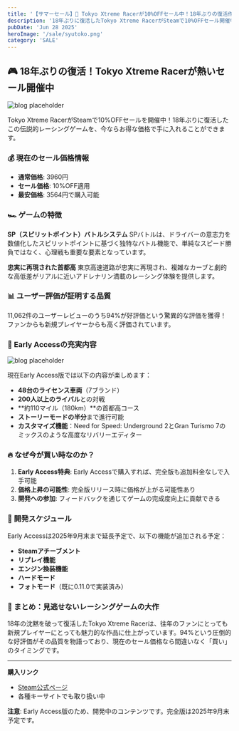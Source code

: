 ```yaml
---
title: '【サマーセール】🏁 Tokyo Xtreme Racerが10%OFFセール中！18年ぶりの復活作品をお得にゲット'
description: '18年ぶりに復活したTokyo Xtreme RacerがSteamで10%OFFセール開催中！封鎖された未来の東京で首都高バトルを楽しもう。ユーザー評価94%の高評価ゲームの魅力とセール情報を詳しく解説。'
pubDate: 'Jun 28 2025'
heroImage: '/sale/syutoko.png'
category: 'SALE'
---
```


## 🎮 18年ぶりの復活！Tokyo Xtreme Racerが熱いセール開催中

![blog placeholder](/sale/syutoko3.png)

Tokyo Xtreme RacerがSteamで10%OFFセールを開催中！18年ぶりに復活したこの伝説的レーシングゲームを、今ならお得な価格で手に入れることができます。

### 💰 現在のセール価格情報

- **通常価格**: 3960円
- **セール価格**: 10%OFF適用
- **最安価格**: 3564円で購入可能

### 🏎️ ゲームの特徴

**SP（スピリットポイント）バトルシステム**
SPバトルは、ドライバーの意志力を数値化したスピリットポイントに基づく独特なバトル機能で、単純なスピード勝負ではなく、心理戦も重要な要素となっています。

**忠実に再現された首都高**
東京高速道路が忠実に再現され、複雑なカーブと劇的な高低差がリアルに近いアドレナリン満載のレーシング体験を提供します。

### 📊 ユーザー評価が証明する品質

11,062件のユーザーレビューのうち94%が好評価という驚異的な評価を獲得！ファンからも新規プレイヤーからも高く評価されています。

### 🚗 Early Accessの充実内容

![blog placeholder](/sale/syutoko2.png)

現在Early Access版では以下の内容が楽しめます：

- **48台のライセンス車両**（7ブランド）
- **200人以上のライバル**との対戦
- **約110マイル（180km）**の首都高コース
- **ストーリーモードの半分**まで進行可能
- **カスタマイズ機能**：Need for Speed: Underground 2とGran Turismo 7のミックスのような高度なリバリーエディター

### 🔥 なぜ今が買い時なのか？

1. **Early Access特典**: Early Accessで購入すれば、完全版も追加料金なしで入手可能
2. **価格上昇の可能性**: 完全版リリース時に価格が上がる可能性あり
3. **開発への参加**: フィードバックを通じてゲームの完成度向上に貢献できる

### 📅 開発スケジュール

Early Accessは2025年9月末まで延長予定で、以下の機能が追加される予定：

- **Steamアチーブメント**
- **リプレイ機能**
- **エンジン換装機能**
- **ハードモード**
- **フォトモード**（既に0.11.0で実装済み）

### 🎯 まとめ：見逃せないレーシングゲームの大作

18年の沈黙を破って復活したTokyo Xtreme Racerは、往年のファンにとっても新規プレイヤーにとっても魅力的な作品に仕上がっています。94%という圧倒的な好評価がその品質を物語っており、現在のセール価格なら間違いなく「買い」のタイミングです。



---

**購入リンク**
- [Steam公式ページ](https://store.steampowered.com/app/2634950/Tokyo_Xtreme_Racer/)
- 各種キーサイトでも取り扱い中

**注意**: Early Access版のため、開発中のコンテンツです。完全版は2025年9月末予定です。